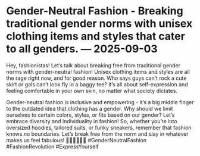 # Gender-Neutral Fashion - Breaking traditional gender norms with unisex clothing items and styles that cater to all genders. — 2025-09-03

Hey, fashionistas! Let’s talk about breaking free from traditional gender norms with gender-neutral fashion! Unisex clothing items and styles are all the rage right now, and for good reason. Who says guys can’t rock a cute skirt or gals can’t look fly in a baggy tee? It’s all about self-expression and feeling comfortable in your own skin, no matter what society dictates.

Gender-neutral fashion is inclusive and empowering - it’s a big middle finger to the outdated idea that clothing has a gender. Why should we limit ourselves to certain colors, styles, or fits based on our gender? Let’s embrace diversity and individuality in fashion! So, whether you’re into oversized hoodies, tailored suits, or funky sneakers, remember that fashion knows no boundaries. Let’s break free from the norm and slay in whatever makes us feel fabulous! 💁🏻‍♀️🙌🏽🔥 #GenderNeutralFashion #FashionRevolution #ExpressYourself